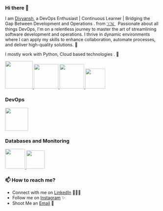 ### Hi there 👋

<!--
**DIVYANSH99999/DIVYANSH99999** is a ✨ _special_ ✨ repository because its `README.md` (this file) appears on your GitHub profile.
-->

I am [Divyansh](https://www.linkedin.com/in/divyansh-paliwal-88b946292/), a DevOps Enthusiast | Continuous Learner | Bridging the Gap Between Development and Operations . from [🇮🇳 ](https://en.wikipedia.org/wiki/India)&nbsp; Passionate about all things DevOps, I'm on a relentless journey to master the art of streamlining software development and operations. I thrive in dynamic environments where I can apply my skills to enhance collaboration, automate processes, and deliver high-quality solutions. 🎯

I mostly work with Python, Cloud based technologies . 🚀


<p float="left">
  <a href="https://python.org/" target="_blank" >
    <img src="https://media1.giphy.com/media/KAq5w47R9rmTuvWOWa/giphy.gif"  height="90" />
  </a>
  <a href="https://www.docker.com/" target="_blank" >
    <img src="https://raw.githubusercontent.com/itsksaurabh/itsksaurabh/master/assets/docker.gif"  height="80" /> 
  </a>
  
  <a href="https://www.djangoproject.com/" target="_blank" >
    <img src="https://www.edgica.com/wp-content/files/django-logo-big.jpg"  height="80" /> 
  </a>

  <a href="https://docs.gitlab.com/ee/ci/" target="_blank" >
    <img src="https://raw.githubusercontent.com/itsksaurabh/itsksaurabh/master/assets/cicd.gif"  height="65" />
  </a>
 </p>
  
### DevOps
  
 <p float="left">
  <a href="https://aws.amazon.com/" target="_blank" >
    <img src="https://raw.githubusercontent.com/itsksaurabh/itsksaurabh/master/assets/aws.gif"  height="75" />
  </a>
 </p>
  
### Databases and Monitoring
  
  <a href="https://prometheus.io/" target="_blank" >
    <img src="https://raw.githubusercontent.com/itsksaurabh/itsksaurabh/master/assets/prometheus.gif" height="65" />
  </a>
  </a>
    <a href="https://www.mongodb.com/" target="_blank" >
    <img src="https://www.logolynx.com/images/logolynx/cf/cf72126a3551b816d617a06ffb01388b.png" height="60" />
  </a>
  
</p>


### 📫 How to reach me?

 - Connect with me on [LinkedIn](https://www.linkedin.com/in/divyansh-paliwal-88b946292/) 👨🏻‍💻
 - Follow me on [Instagram]() ✨
 - Shoot Me an [Email](divyanshpaliwal54@gmail.com) 💌

